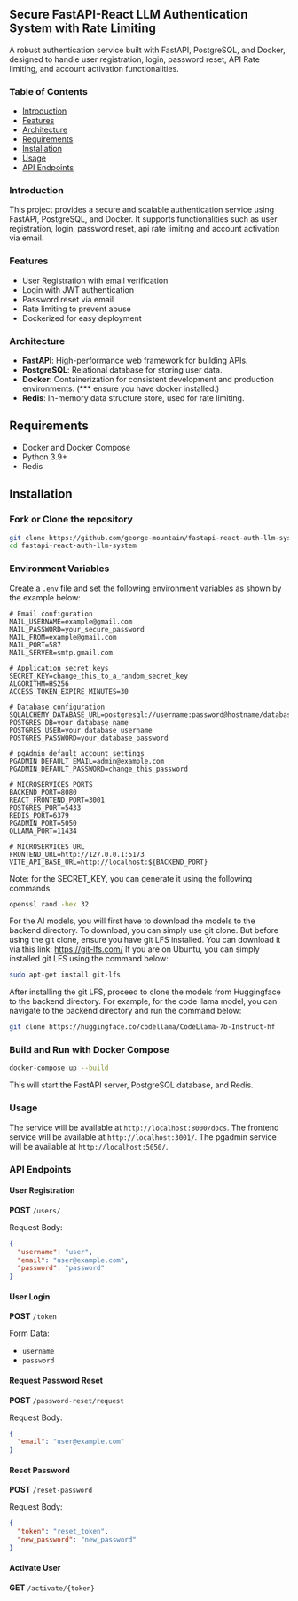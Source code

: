 
## Secure FastAPI-React LLM Authentication System with Rate Limiting

A robust authentication service built with FastAPI, PostgreSQL, and Docker, designed to handle user registration, login, password reset, API Rate limiting, and account activation functionalities.

### Table of Contents

- [Introduction](#introduction)
- [Features](#features)
- [Architecture](#architecture)
- [Requirements](#requirements)
- [Installation](#installation)
- [Usage](#usage)
- [API Endpoints](#api-endpoints)


### Introduction

This project provides a secure and scalable authentication service using FastAPI, PostgreSQL, and Docker. It supports functionalities such as user registration, login, password reset, api rate limiting and account activation via email.

### Features

- User Registration with email verification
- Login with JWT authentication
- Password reset via email
- Rate limiting to prevent abuse
- Dockerized for easy deployment

### Architecture

- **FastAPI**: High-performance web framework for building APIs.
- **PostgreSQL**: Relational database for storing user data.
- **Docker**: Containerization for consistent development and production environments. (*** ensure you have docker installed.)
- **Redis**: In-memory data structure store, used for rate limiting.

## Requirements

- Docker and Docker Compose
- Python 3.9+
- Redis

## Installation

### Fork or Clone the repository

```bash
git clone https://github.com/george-mountain/fastapi-react-auth-llm-system-.git
cd fastapi-react-auth-llm-system
```

### Environment Variables

Create a `.env` file and set the following environment variables as shown by the example below:

```env
# Email configuration
MAIL_USERNAME=example@gmail.com
MAIL_PASSWORD=your_secure_password
MAIL_FROM=example@gmail.com
MAIL_PORT=587
MAIL_SERVER=smtp.gmail.com

# Application secret keys
SECRET_KEY=change_this_to_a_random_secret_key
ALGORITHM=HS256
ACCESS_TOKEN_EXPIRE_MINUTES=30

# Database configuration
SQLALCHEMY_DATABASE_URL=postgresql://username:password@hostname/database_name
POSTGRES_DB=your_database_name
POSTGRES_USER=your_database_username
POSTGRES_PASSWORD=your_database_password

# pgAdmin default account settings
PGADMIN_DEFAULT_EMAIL=admin@example.com
PGADMIN_DEFAULT_PASSWORD=change_this_password

# MICROSERVICES PORTS
BACKEND_PORT=8080
REACT_FRONTEND_PORT=3001
POSTGRES_PORT=5433
REDIS_PORT=6379
PGADMIN_PORT=5050
OLLAMA_PORT=11434

# MICROSERVICES URL
FRONTEND_URL=http://127.0.0.1:5173
VITE_API_BASE_URL=http://localhost:${BACKEND_PORT}
```

Note: for the SECRET_KEY, you can generate it using the following commands
```bash
openssl rand -hex 32
```

For the AI models, you will first have to download the models to the backend directory.
To download, you can simply use git clone. But before using the git clone, ensure you have 
git LFS installed.
You can download it via this link: https://git-lfs.com/
If you are on Ubuntu, you can simply installed git LFS using the command below:
```bash
sudo apt-get install git-lfs
```
After installing the git LFS, proceed to clone the models from Huggingface to the backend directory.
For example, for the code llama model, you can navigate to the backend directory and run the command below:
```bash
git clone https://huggingface.co/codellama/CodeLlama-7b-Instruct-hf
```

### Build and Run with Docker Compose

```bash
docker-compose up --build
```

This will start the FastAPI server, PostgreSQL database, and Redis.

### Usage

The service will be available at `http://localhost:8000/docs`.
The frontend service will be available at `http://localhost:3001/`.
The pgadmin service will be available at `http://localhost:5050/`.

### API Endpoints

#### User Registration

**POST** `/users/`

Request Body:
```json
{
  "username": "user",
  "email": "user@example.com",
  "password": "password"
}
```

#### User Login

**POST** `/token`

Form Data:
- `username`
- `password`

#### Request Password Reset

**POST** `/password-reset/request`

Request Body:
```json
{
  "email": "user@example.com"
}
```

#### Reset Password

**POST** `/reset-password`

Request Body:
```json
{
  "token": "reset_token",
  "new_password": "new_password"
}
```

#### Activate User

**GET** `/activate/{token}`


